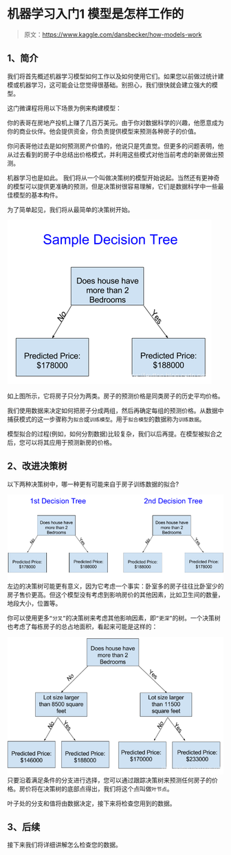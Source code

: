 # 机器学习入门1 模型是怎样工作的

> 原文：https://www.kaggle.com/dansbecker/how-models-work

## 1、简介
我们将首先概述机器学习模型如何工作以及如何使用它们。如果您以前做过统计建模或机器学习，这可能会让您觉得很基础。别担心，我们很快就会建立强大的模型。

这门微课程将用以下场景为例来构建模型：

你的表哥在房地产投机上赚了几百万美元。由于你对数据科学的兴趣，他愿意成为你的商业伙伴。他会提供资金，你负责提供模型来预测各种房子的价值。

你问表哥他过去是如何预测房产价值的，他说只是凭直觉。但更多的问题表明，他从过去看到的房子中总结出价格模式，并利用这些模式对他当前考虑的新房做出预测。

机器学习也是如此。 我们将从一个叫做决策树的模型开始说起。当然还有更神奇的模型可以提供更准确的预测，但是决策树很容易理解，它们是数据科学中一些最佳模型的基本构件。

为了简单起见，我们将从最简单的决策树开始。

![First Decision Trees](./img/1.1.png)

如上图所示，它将房子只分为两类。房子的预测价格是同类房子的历史平均价格。

我们使用数据来决定如何把房子分成两组，然后再确定每组的预测价格。从数据中捕获模式的这一步骤称为`拟合`或`训练模型`。用于`拟合模型`的数据称为`训练数据`。

模型拟合的过程(例如，如何分割数据)比较复杂，我们以后再提。在模型被拟合之后，您可以将其应用于预测新房的价格。

## 2、改进决策树
以下两种决策树中，哪一种更有可能来自于房子训练数据的拟合?

![在这里插入图片描述](./img/1.2.png)
左边的决策树可能更有意义，因为它考虑一个事实：卧室多的房子往往比卧室少的房子售价更高。但这个模型没有考虑到影响房价的其他因素，比如卫生间的数量，地段大小，位置等。

你可以使用更多`“分叉”`的决策树来考虑其他影响因素，即`“更深”`的树。一个决策树也考虑了每栋房子的总占地面积，看起来可能是这样的：

![在这里插入图片描述](./img/1.3.png)
只要沿着满足条件的分支进行选择，您可以通过跟踪决策树来预测任何房子的价格。房价将在决策树的底部点得出，我们将这个点叫做`叶节点`。

叶子处的分支和值将由数据决定，接下来将检查您用到的数据。

## 3、后续
接下来我们将详细讲解怎么检查您的数据。
